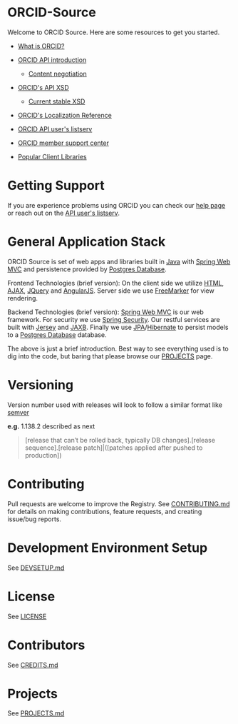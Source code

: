 # ORCID-Source

Welcome to ORCID Source. Here are some resources to get you started.

* [What is ORCID?](http://orcid.org/about/what-is-orcid)

* [ORCID API introduction](https://github.com/ORCID/ORCID-Source/tree/master/orcid-api-web)
  * [Content negotiation](https://github.com/ORCID/ORCID-Source/blob/master/CONTENT_NEGOTIATION.md)

* [ORCID's API XSD](https://github.com/ORCID/ORCID-Source/tree/master/orcid-model/src/main/resources)
  * [Current stable XSD](https://github.com/ORCID/ORCID-Source/tree/master/orcid-model/src/main/resources/record_2.1)

* [ORCID's Localization Reference](https://github.com/ORCID/ORCID-Source/tree/master/orcid-core/src/main/resources/i18n)

* [ORCID API user's listserv](https://groups.google.com/forum/#!forum/orcid-api-users)

* [ORCID member support center](https://members.orcid.org/)

* [Popular Client Libraries](https://github.com/ORCID/ORCID-Source/blob/master/POPULAR_CLIENT_LIBRARIES.md)

# Getting Support

If you are experience problems using ORCID you can check our [help page](http://orcid.org/help) or reach out on the [API user's listserv](https://groups.google.com/forum/#!forum/orcid-api-users). 

# General Application Stack

ORCID Source is set of web apps and libraries built in [Java](http://en.wikipedia.org/wiki/Java_%28programming_language%29) with [Spring Web MVC](http://www.springsource.org/) and persistence provided by [Postgres Database](http://www.postgresql.org/).  

Frontend Technologies (brief version):
On the client side we utilize [HTML](http://www.w3schools.com/html/default.asp), [AJAX](http://en.wikipedia.org/wiki/Ajax_%28programming%29), [JQuery](http://jquery.com/) and [AngularJS](http://angularjs.org/).  Server side we use [FreeMarker](http://freemarker.sourceforge.net/) for view rendering.

Backend Technologies (brief version):
[Spring Web MVC](http://www.springsource.org/) is our web framework. For security we use [Spring Security](http://www.springsource.org/). Our restful services are built with [Jersey](http://jersey.java.net/) and [JAXB](http://jaxb.java.net/). Finally we use [JPA](http://www.oracle.com/technetwork/java/javaee/tech/persistence-jsp-140049.html)/[Hibernate](http://www.hibernate.org/) to persist models to a [Postgres Database](http://www.postgresql.org/) database.  

The above is just a brief introduction. Best way to see everything used is to dig into the code, but baring that please browse our [PROJECTS](https://github.com/ORCID/ORCID-Source/blob/master/PROJECTS.md) page.

# Versioning

Version number used with releases will look to follow a similar format like [semver](http://semver.org/)

**e.g.** 1.138.2 described as next

> [release that can’t be rolled back, typically DB changes].[release sequence].[release patch]|([patches applied after pushed to production]) 

# Contributing
Pull requests are welcome to improve the Registry. See [CONTRIBUTING.md](CONTRIBUTING.md) for details on making contributions,  feature requests, and creating issue/bug reports.

# Development Environment Setup
See [DEVSETUP.md](https://github.com/ORCID/ORCID-Source/blob/master/DEVSETUP.md)

# License
See [LICENSE](https://github.com/ORCID/ORCID-Source/blob/master/LICENSE)

# Contributors
See [CREDITS.md](https://github.com/ORCID/ORCID-Source/blob/master/CREDITS.md)

# Projects
See [PROJECTS.md](https://github.com/ORCID/ORCID-Source/blob/master/PROJECTS.md)

